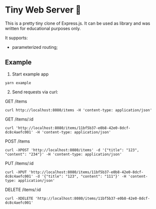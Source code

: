 # Tiny Web Server 🚀

This is a pretty tiny clone of Express.js. It can be used as library and was written for educational purposes only.

It supports:
* parameterized routing;

## Example

1. Start example app

```console
yarn example
```
2. Send requests via curl:

GET /items
```console
curl http://localhost:8080/items -H 'content-type: application/json'
```

GET /items/:id
```console
curl 'http://localhost:8080/items/11bf5b37-e0b8-42e0-8dcf-dc8c4aefc001' -H 'content-type: application/json'
```

POST /items
```console
curl -XPOST 'http://localhost:8080/items' -d '{"title": "123", "content": "234"}' -H 'content-type: application/json'
```

PUT /items/:id
```console
curl -XPUT 'http://localhost:8080/items/11bf5b37-e0b8-42e0-8dcf-dc8c4aefc001' -d '{"title": "123", "content": "111"}' -H 'content-type: application/json'
```

DELETE /items/:id
```console
curl -XDELETE 'http://localhost:8080/items/11bf5b37-e0b8-42e0-8dcf-dc8c4aefc001'
```
